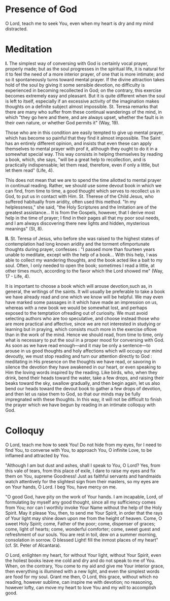 # Presence of God

O Lord, teach me to seek You, even when my heart is dry and my mind distracted.

# Meditation

**I.** The simplest way of conversing with God is certainly vocal prayer, properly made; but as the soul progresses in the spiritual life, it is natural for it to feel the need of a more interior prayer, of one that is more intimate; and so it spontaneously turns toward mental prayer. If the divine attraction takes hold of the soul by giving it some sensible devotion, no difficulty is experienced in becoming recollected in God; on the contrary, this exercise becomes extremely easy and pleasant. But it is quite different when the soul is left to itself, especially if an excessive activity of the imagination makes thoughts on a definite subject almost impossible. St. Teresa remarks that there are many who suffer from these continual wanderings of the mind, in which "they go here and there, and are always upset, whether the fault is in their own nature, or whether God permits it" (Way, 19).

Those who are in this condition are easily tempted to give up mental prayer, which has become so painful that they find it almost impossible. The Saint has an entirely different opinion, and insists that even these can apply themselves to mental prayer with prof it, although they ought to do it in a somewhat special way. This way consists in helping themselves by reading a book, which, she says, "will be a great help to recollection, and is practically indispensable; let them read, therefore, even if only a little, but let them read" (Life, 4).

This does not mean that we are to spend the time allotted to mental prayer in continual reading. Rather, we should use some devout book in which we can find, from time to time, a good thought which serves to recollect us in God, to put us in contact with Him. St. Therese of the Child Jesus, who suffered habitually from aridity, often used this method. "In my helplessness," she said, "the Holy Scriptures and the Imitation are of the greatest assistance... It is from the Gospels, however, that I derive most help in the time of prayer; I find in their pages all that my poor soul needs, and I am always discovering there new lights and hidden, mysterious meanings" (St, 8).

**II.** St. Teresa of Jesus, who before she was raised to the highest states of contemplation had long known aridity and the torment ofimportunate thoughts during prayer, confesses : "I passed more than fourteen years unable to meditate, except with the help of a book... With this help, I was able to collect my wandering thoughts, and the book acted like a bait to my soul. Often, I only needed to open the book; sometimes I read a little, at other times much, according to the favor which the Lord showed me" (Way, 17 - Life, 4).

It is important to choose a book which will arouse devotion,such as, in general, the writings of the saints. It will usually be preferable to take a book we have already read and one which we know will be helpful. We may even have marked some passages in it which have made an impression on us, whereas with a new book we would be somewhat lost, and perhaps exposed to the temptation ofreading out of curiosity. We must avoid selecting authors who are too speculative, and choose instead those who are more practical and affective, since we are not interested in studying or learning but in praying, which consists much more in the exercise oflove than in the work of the mind. Hence we should read, from time to time, only what is necessary to put the soul in a proper mood for conversing with God. As soon as we have read enough—and it may be only a sentence—to arouse in us good thoughts and holy affections which will occupy our mind devoutly, we must stop reading and turn our attention directly to God : meditating in His presence on the thoughts we have read, or savoring in silence the devotion they have awakened in our heart, or even speaking to Him the loving words inspired by the reading. Like birds, who, when they drink, bend their heads toward the water, take a few drops, and raising their beaks toward the sky, swallow gradually, and then begin again, let us also bend our heads toward the devout book to gather a few drops of devotion, and then let us raise them to God, so that our minds may be fully impregnated with these thoughts. In this way, it will not be difficult to finish the prayer which we have begun by reading in an intimate colloquy with God.

# Colloquy

O Lord, teach me how to seek You! Do not hide from my eyes, for I need to find You, to converse with You, to approach You, O infinite Love, to be inflamed and attracted by You.

"Although I am but dust and ashes, shall I speak to You, O Lord? Yes, from this vale of tears, from this place of exile, I dare to raise my eyes and fix them on You, supreme Goodness! Just as faithful servants and handmaids watch attentively for the slightest sign from their masters, so my eyes are on Your hands, O Lord. I beg You, have mercy on me.

"O good God, have pity on the work of Your hands. I am incapable, Lord, of formulating by myself any good thought, since all my sufficiency comes from You; nor can I worthily invoke Your Name without the help of the Holy Spirit. May it please You, then, to send me Your Spirit, in order that the rays of Your light may shine down upon me from the height of heaven. Come, O sweet Holy Spirit; come, Father of the poor; come, dispenser of graces; come, light of hearts; come, wonderful comforter; come, sweet guest and refreshment of our souls. You are rest in toil, dew on a summer morning, consolation in sorrow. O blessed Light! fill the inmost places of my heart" (cf. St. Peter of Alcantara).

O Lord, enlighten my heart, for without Your light, without Your Spirit, even the holiest books leave me cold and dry and do not speak to me of You. When, on the contrary, You come to my aid and give me Your interior grace, then everything is illumined with a new light, and even the simplest words are food for my soul. Grant me then, O Lord, this grace, without which no reading, however sublime, can inspire me with devotion; no reasoning, however lofty, can move my heart to love You and my will to accomplish good.
